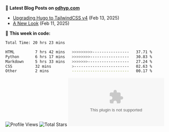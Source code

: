 📖 **Latest Blog Posts on [odhyp.com][website-url]**

<!-- BLOG-POST-LIST:START -->
- [Upgrading Hugo to TailwindCSS v4](https://odhyp.com/blog/upgrading-hugo-to-tailwindcss-v4/) (Feb 13, 2025)
- [A New Look](https://odhyp.com/blog/a-new-look/) (Feb 11, 2025)<!-- BLOG-POST-LIST:END -->

📆 **This week in code:**

<!--START_SECTION:waka-->

```bash
Total Time: 20 hrs 23 mins

HTML         7 hrs 42 mins   >>>>>>>>>----------------   37.71 %
Python       6 hrs 17 mins   >>>>>>>>-----------------   30.83 %
Markdown     5 hrs 33 mins   >>>>>>>------------------   27.24 %
CSS          32 mins         >------------------------   02.63 %
Other        2 mins          -------------------------   00.17 %
```

<!--END_SECTION:waka-->

![Profile Views][view-shield]
![Total Stars][stars-shield]
[![Comments][comments-shield]][comments-url]

<!-- LINKS & IMAGES -->
[website-url]: https://odhyp.com/blog
[view-shield]: https://komarev.com/ghpvc/?username=odhyp&color=00bba7&style=for-the-badge&abbreviated=true
[stars-shield]: https://img.shields.io/github/stars/odhyp?style=for-the-badge&label=total%20stars&color=00bba7
[comments-shield]: https://img.shields.io/github/discussions/odhyp/odhyp.com?style=for-the-badge&label=comments&color=00bba7
[comments-url]: https://github.com/odhyp/odhyp.com/discussions
